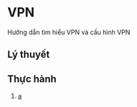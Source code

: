 # VPN
Hướng dẫn tìm hiểu VPN và cấu hình VPN 

## Lý thuyết

## Thực hành

1. [a](/VPN/DOCS/intro.md)